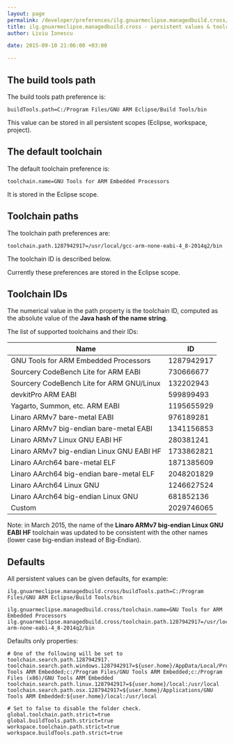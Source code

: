 ```yaml
---
layout: page
permalink: /developer/preferences/ilg.gnuarmeclipse.managedbuild.cross/
title: ilg.gnuarmeclipse.managedbuild.cross - persistent values & toolchain ids
author: Liviu Ionescu

date: 2015-09-10 21:06:00 +03:00

---
```


## The build tools path

The build tools path preference is:

    buildTools.path=C:/Program Files/GNU ARM Eclipse/Build Tools/bin

This value can be stored in all persistent scopes (Eclipse, workspace, project).

## The default toolchain

The default toolchain preference is:

    toolchain.name=GNU Tools for ARM Embedded Processors

It is stored in the Eclipse scope.

## Toolchain paths

The toolchain path preferences are:

    toolchain.path.1287942917=/usr/local/gcc-arm-none-eabi-4_8-2014q2/bin

The toolchain ID is described below.

Currently these preferences are stored in the Eclipse scope.

## Toolchain IDs

The numerical value in the path property is the toolchain ID, computed as the absolute value of the **Java hash of the name string**.

The list of supported toolchains and their IDs:

|Name|ID|
|----|---|
|GNU Tools for ARM Embedded Processors|1287942917|
|Sourcery CodeBench Lite for ARM EABI|730666677|
|Sourcery CodeBench Lite for ARM GNU/Linux|132202943|
|devkitPro ARM EABI|599899493|
|Yagarto, Summon, etc. ARM EABI|1195655929|
|Linaro ARMv7 bare-metal EABI|976189281|
|Linaro ARMv7 big-endian bare-metal EABI|1341156853|
|Linaro ARMv7 Linux GNU EABI HF|280381241|
|Linaro ARMv7 big-endian Linux GNU EABI HF|1733862821|
|Linaro AArch64 bare-metal ELF|1871385609|
|Linaro AArch64 big-endian bare-metal ELF|2048201829|
|Linaro AArch64 Linux GNU|1246627524|
|Linaro AArch64 big-endian Linux GNU|681852136|
|Custom|2029746065|

Note: in March 2015, the name of the **Linaro ARMv7 big-endian Linux GNU EABI HF** toolchain was updated to be consistent with the other names (lower case big-endian instead of Big-Endian).

## Defaults

All persistent values can be given defaults, for example:

    ilg.gnuarmeclipse.managedbuild.cross/buildTools.path=C:/Program Files/GNU ARM Eclipse/Build Tools/bin

    ilg.gnuarmeclipse.managedbuild.cross/toolchain.name=GNU Tools for ARM Embedded Processors
    ilg.gnuarmeclipse.managedbuild.cross/toolchain.path.1287942917=/usr/local/gcc-arm-none-eabi-4_8-2014q2/bin

Defaults only properties:

    # One of the following will be set to toolchain.search.path.1287942917.
    toolchain.search.path.windows.1287942917=${user.home}/AppData/Local/Programs/GNU Tools ARM Embedded;c:/Program Files/GNU Tools ARM Embedded;c:/Program Files (x86)/GNU Tools ARM Embedded
    toolchain.search.path.linux.1287942917=${user.home}/local:/usr/local
    toolchain.search.path.osx.1287942917=${user.home}/Applications/GNU Tools ARM Embedded:${user.home}/local:/usr/local

    # Set to false to disable the folder check.
    global.toolchain.path.strict=true
    global.buildTools.path.strict=true
    workspace.toolchain.path.strict=true
    workspace.buildTools.path.strict=true
